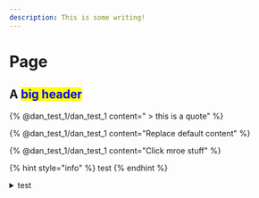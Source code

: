 ```yaml
---
description: This is some writing!
---
```


# Page

## A <mark style="color:blue;">big header</mark>



{% @dan_test_1/dan_test_1 content=" > this is a quote" %}

{% @dan_test_1/dan_test_1 content="Replace default content" %}



{% @dan_test_1/dan_test_1 content="Click mroe stuff" %}

{% hint style="info" %}
test
{% endhint %}

<details>

<summary>test</summary>

test

more

even more



</details>

